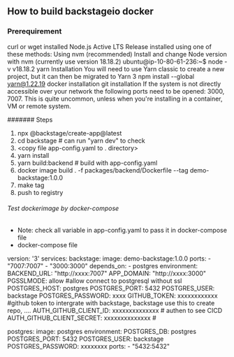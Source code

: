 ## How to build backstageio docker

### Prerequirement
curl or wget installed
Node.js Active LTS Release installed using one of these methods:
Using nvm (recommended)
Install and change Node version with nvm (currently use version 18.18.2)
 ubuntu@ip-10-80-61-236:~$ node -v
 v18.18.2
yarn Installation
You will need to use Yarn classic to create a new project, but it can then be migrated to Yarn 3
 npm install --global yarn@1.22.19
docker installation
git installation
If the system is not directly accessible over your network the following ports need to be opened: 3000, 7007. This is quite uncommon, unless when you're installing in a container, VM or remote system.

####### Steps
1. npx @backstage/create-app@latest
2. cd backstage  #  can run "yarn dev" to check 
3. <copy file app-config.yaml to . directory>
4. yarn install
5. yarn build:backend # build with app-config.yaml
6. docker image build . -f packages/backend/Dockerfile --tag demo-backstage:1.0.0
7. make tag 
8. push to registry

###### Test dockerimage by docker-compose
- Note: check all variable in app-config.yaml to pass it in docker-compose file
- docker-compose file 

version: '3'
services:
  backstage:
    image: demo-backstage:1.0.0
    ports:
      - "7007:7007"
      - "3000:3000"
    depends_on:
      - postgres
    environment:
      BACKEND_URL: "http://xxxx:7007"
      APP_DOMAIN: "http://xxxx:3000"
      PGSSLMODE: allow                         #allow connect to postgresql without ssl 
      POSTGRES_HOST: postgres 
      POSTGRES_PORT: 5432 
      POSTGRES_USER: backstage
      POSTGRES_PASSWORD: xxxx
      GITHUB_TOKEN: xxxxxxxxxxxx               #github token to intergrate with backstage, backstage use this to create repo, ....
      AUTH_GITHUB_CLIENT_ID: xxxxxxxxxxxxxx     # authen to see CICD
      AUTH_GITHUB_CLIENT_SECRET: xxxxxxxxxxxxxx #

  postgres:
    image: postgres
    environment:
      POSTGRES_DB: postgres
      POSTGRES_PORT: 5432
      POSTGRES_USER: backstage
      POSTGRES_PASSWORD: xxxxxxxx
    ports:
      - "5432:5432"
